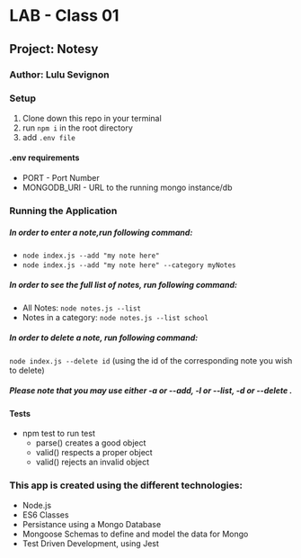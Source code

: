# LAB - Class 01
## Project: Notesy
### Author: Lulu Sevignon

### Setup

1. Clone down this repo in your terminal
1. run `npm i` in the root directory
1. add `.env file`

#### .env requirements 

- PORT - Port Number
- MONGODB_URI - URL to the running mongo instance/db

### Running the Application

##### In order to enter a note,run following command:

- `node index.js --add "my note here"`
- `node index.js --add "my note here" --category myNotes`

##### In order to see the full list of notes, run following command:

- All Notes: `node notes.js --list`
- Notes in a category: `node notes.js --list school`
 
##### In order to delete a note, run following command:

`node index.js --delete id` (using the id of the corresponding note you wish to delete)


#####  Please note that you may use either -a or --add, -l or --list, -d or --delete .

#### Tests
- npm test to run test
    - parse() creates a good object
    - valid() respects a proper object
    - valid() rejects an invalid object


### This app is created using the different technologies:
- Node.js
- ES6 Classes
- Persistance using a Mongo Database
- Mongoose Schemas to define and model the data for Mongo
- Test Driven Development, using Jest